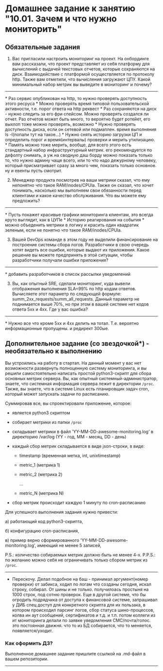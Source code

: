 # Домашнее задание к занятию "10.01. Зачем и что нужно мониторить"

## Обязательные задания

1. Вас пригласили настроить мониторинг на проект. На онбординге вам рассказали, что проект представляет из себя 
платформу для вычислений с выдачей текстовых отчетов, которые сохраняются на диск. Взаимодействие с платформой 
осуществляется по протоколу http. Также вам отметили, что вычисления загружают ЦПУ. Какой минимальный набор метрик вы
выведите в мониторинг и почему?
<HR>
	* Раз сервис опубликован на http, то нужно проверять доступность этого ресруса
	* Можно проверять время типовой пользовательской активности, т.е. порог ответа на http реквест 
	* Раз сохраняются на диск - нужно следить за его фри спейсом. Можно проверять создался ли отчет. Раз отчетов может быть много, то вероятно будет ротейет, его выхлоп тоже можно проверять, возможно
	* Нужно проверять доступность диска, если он сетевой или подмаплен. время выполняния ls -l(попали тут на такое...)
	* Нужно снять историю загрузки ЦП и определить порог и время(интервалы) проверки и мерить утилизацию.
	* Память можно тоже мерить, вообще, для всего этого есть стандартный набор инфраструктурный метрик. его рекомендуется по дефолту снимать, а уж на сводную даш борду можно показать только то, что нужно админу чаще всего, или то что надо дежурному человеку, который присматривает сразу за много чем, показать только основное. ну и евенты пусть смотрит.

2. Менеджер продукта посмотрев на ваши метрики сказал, что ему непонятно что такое RAM/inodes/CPUla. Также он сказал, 
что хочет понимать, насколько мы выполняем свои обязанности перед клиентами и какое качество обслуживания. Что вы 
можете ему предложить?
<HR>
	* Пусть покажет красивые графики мониторинга клиентам, это всегда круто выглядит, как в ЦУПе
	* Историю реагирования на события
	* можно объеденить метрики в логику и красить один квадратик зеленым, если не понятно что такое RAM/inodes/CPUla.

3. Вашей DevOps команде в этом году не выделили финансирование на построение системы сбора логов. Разработчики в свою 
очередь хотят видеть все ошибки, которые выдают их приложения. Какое решение вы можете предпринять в этой ситуации, 
чтобы разработчики получали ошибки приложения?
<HR>
	* добавить разработчиков в список рассылки уведомлений

3. Вы, как опытный SRE, сделали мониторинг, куда вывели отображения выполнения SLA=99% по http кодам ответов. 
Вычисляете этот параметр по следующей формуле: summ_2xx_requests/summ_all_requests. Данный параметр не поднимается выше 
70%, но при этом в вашей системе нет кодов ответа 5xx и 4xx. Где у вас ошибка?
<HR>
 * Нужно все что кроме 5хх и 4хх делить на тотал. Т.е. вероятно информационные пропущены. и редирект 300ые.

## Дополнительное задание (со звездочкой*) - необязательно к выполнению

Вы устроились на работу в стартап. На данный момент у вас нет возможности развернуть полноценную систему 
мониторинга, и вы решили самостоятельно написать простой python3-скрипт для сбора основных метрик сервера. Вы, как 
опытный системный-администратор, знаете, что системная информация сервера лежит в директории `/proc`. 
Также, вы знаете, что в системе Linux есть  планировщик задач cron, который может запускать задачи по расписанию.

Суммировав все, вы спроектировали приложение, которое:
- является python3 скриптом
- собирает метрики из папки `/proc`
- складывает метрики в файл 'YY-MM-DD-awesome-monitoring.log' в директорию /var/log 
(YY - год, MM - месяц, DD - день)
- каждый сбор метрик складывается в виде json-строки, в виде:
  + timestamp (временная метка, int, unixtimestamp)
  + metric_1 (метрика 1)
  + metric_2 (метрика 2)
  
     ...
     
  + metric_N (метрика N)
  
- сбор метрик происходит каждую 1 минуту по cron-расписанию

Для успешного выполнения задания нужно привести:

а) работающий код python3-скрипта,

б) конфигурацию cron-расписания,

в) пример верно сформированного 'YY-MM-DD-awesome-monitoring.log', имеющий не менее 5 записей,

P.S.: количество собираемых метрик должно быть не менее 4-х.
P.P.S.: по желанию можно себя не ограничивать только сбором метрик из `/proc`.

---
* Перескочу. Делал подобное на баш - принимал аргумент(номер проверки) от забикса, ходил по логам что созданы сегодня, искал строку, собирал. От шины и не только. получилоась простыня на 1000 строк, под сотню проверок. Еще в другой системе, что бы огродить подрядчика от доступа к финансовой системе, запрашивал у ДИБ спец доступ для конкретного скрипта для их пользака, в котором происходил парсинг логов, сбор статуса шино-процессов, колва ин аут сообщений, сертификатов и т.д.  и т.п.
потом коллеги из ит мониторинга делали по заявке уведомления СМС/почта/голос. это постоянная движня. что то из БД собирается, что то меняется, появляется/уходит.
### Как оформить ДЗ?

Выполненное домашнее задание пришлите ссылкой на .md-файл в вашем репозитории.

---
